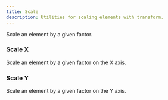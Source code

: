 ```yaml
---
title: Scale
description: Utilities for scaling elements with transform.
---
```

Scale an element by a given factor.

<table-utility prefix="scale" property="scale" attribute="transform" class="mb-lg">
  <template #value="{ value }">
    scale: {{ value }};
  </template>
</table-utility>

### Scale X
Scale an element by a given factor on the X axis.

<table-utility prefix="scale-x" property="scale" attribute="transform" class="mb-lg">
  <template #value="{ value }">
    scale: {{ value }} 1;
  </template>
</table-utility>

### Scale Y
Scale an element by a given factor on the Y axis.

<table-utility prefix="scale-y" property="scale" attribute="transform">
  <template #value="{ value }">
    scale: 1 {{ value }};
  </template>
</table-utility>